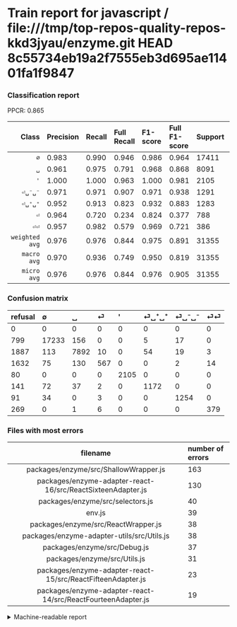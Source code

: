 # Train report for javascript / file:///tmp/top-repos-quality-repos-kkd3jyau/enzyme.git HEAD 8c55734eb19a2f7555eb3d695ae11401fa1f9847

### Classification report

PPCR: 0.865

| Class | Precision | Recall | Full Recall | F1-score | Full F1-score | Support | Full Support | PPCR |
|------:|:----------|:-------|:------------|:---------|:---------|:--------|:-------------|:-----|
| `∅` | 0.983| 0.990| 0.946| 0.986| 0.964| 17411| 18210| 0.956 |
| `␣` | 0.961| 0.975| 0.791| 0.968| 0.868| 8091| 9978| 0.811 |
| `'` | 1.000| 1.000| 0.963| 1.000| 0.981| 2105| 2185| 0.963 |
| `⏎␣⁻␣⁻` | 0.971| 0.971| 0.907| 0.971| 0.938| 1291| 1382| 0.934 |
| `⏎␣⁺␣⁺` | 0.952| 0.913| 0.823| 0.932| 0.883| 1283| 1424| 0.901 |
| `⏎` | 0.964| 0.720| 0.234| 0.824| 0.377| 788| 2420| 0.326 |
| `⏎⏎` | 0.957| 0.982| 0.579| 0.969| 0.721| 386| 655| 0.589 |
| `weighted avg` | 0.976| 0.976| 0.844| 0.975| 0.891| 31355| 36254| 0.865 |
| `macro avg` | 0.970| 0.936| 0.749| 0.950| 0.819| 31355| 36254| 0.865 |
| `micro avg` | 0.976| 0.976| 0.844| 0.976| 0.905| 31355| 36254| 0.865 |

### Confusion matrix

|refusal|  ∅| ␣| ⏎| '| ⏎␣⁺␣⁺| ⏎␣⁻␣⁻| ⏎⏎| 
|:---|:---|:---|:---|:---|:---|:---|:---|
|0 |0 |0 |0 |0 |0 |0 |0 |
|799 |17233 |156 |0 |0 |5 |17 |0 |
|1887 |113 |7892 |10 |0 |54 |19 |3 |
|1632 |75 |130 |567 |0 |0 |2 |14 |
|80 |0 |0 |0 |2105 |0 |0 |0 |
|141 |72 |37 |2 |0 |1172 |0 |0 |
|91 |34 |0 |3 |0 |0 |1254 |0 |
|269 |0 |1 |6 |0 |0 |0 |379 |

### Files with most errors

| filename | number of errors|
|:----:|:-----|
| packages/enzyme/src/ShallowWrapper.js | 163 |
| packages/enzyme-adapter-react-16/src/ReactSixteenAdapter.js | 130 |
| packages/enzyme/src/selectors.js | 40 |
| env.js | 39 |
| packages/enzyme/src/ReactWrapper.js | 38 |
| packages/enzyme-adapter-utils/src/Utils.js | 38 |
| packages/enzyme/src/Debug.js | 37 |
| packages/enzyme/src/Utils.js | 31 |
| packages/enzyme-adapter-react-15/src/ReactFifteenAdapter.js | 23 |
| packages/enzyme-adapter-react-14/src/ReactFourteenAdapter.js | 19 |

<details>
    <summary>Machine-readable report</summary>
```json
{
  "cl_report": {"\u0027": {"f1-score": 1.0, "precision": 1.0, "recall": 1.0, "support": 2105}, "macro avg": {"f1-score": 0.9501711832449801, "precision": 0.9696866821459346, "recall": 0.9359162641771379, "support": 31355}, "micro avg": {"f1-score": 0.9759846914367725, "precision": 0.9759846914367725, "recall": 0.9759846914367725, "support": 31355}, "weighted avg": {"f1-score": 0.9754619892765009, "precision": 0.9759112986382695, "recall": 0.9759846914367725, "support": 31355}, "\u2205": {"f1-score": 0.9864903543419772, "precision": 0.983225880070748, "recall": 0.9897765780253862, "support": 17411}, "\u23ce": {"f1-score": 0.8241279069767442, "precision": 0.9642857142857143, "recall": 0.7195431472081218, "support": 788}, "\u23ce\u23ce": {"f1-score": 0.969309462915601, "precision": 0.9570707070707071, "recall": 0.9818652849740933, "support": 386}, "\u23ce\u2423\u207a\u2423\u207a": {"f1-score": 0.9323786793953858, "precision": 0.9520714865962632, "recall": 0.9134840218238504, "support": 1283}, "\u23ce\u2423\u207b\u2423\u207b": {"f1-score": 0.9709639953542393, "precision": 0.9705882352941176, "recall": 0.9713400464756003, "support": 1291}, "\u2423": {"f1-score": 0.9679278837309131, "precision": 0.9605647517039922, "recall": 0.9754047707329131, "support": 8091}},
  "cl_report_full": {"\u0027": {"f1-score": 0.9813519813519813, "precision": 1.0, "recall": 0.9633867276887872, "support": 2185}, "macro avg": {"f1-score": 0.8189030228735759, "precision": 0.9696866821459346, "recall": 0.7491446781042475, "support": 36254}, "micro avg": {"f1-score": 0.9052640920587495, "precision": 0.9759846914367725, "recall": 0.8440999613835715, "support": 36254}, "weighted avg": {"f1-score": 0.8909647942212392, "precision": 0.9745576722122536, "recall": 0.8440999613835715, "support": 36254}, "\u2205": {"f1-score": 0.9644346195819459, "precision": 0.983225880070748, "recall": 0.9463481603514552, "support": 18210}, "\u23ce": {"f1-score": 0.37699468085106386, "precision": 0.9642857142857143, "recall": 0.23429752066115703, "support": 2420}, "\u23ce\u23ce": {"f1-score": 0.7212178877259752, "precision": 0.9570707070707071, "recall": 0.5786259541984733, "support": 655}, "\u23ce\u2423\u207a\u2423\u207a": {"f1-score": 0.8828625235404896, "precision": 0.9520714865962632, "recall": 0.8230337078651685, "support": 1424}, "\u23ce\u2423\u207b\u2423\u207b": {"f1-score": 0.9379207180254302, "precision": 0.9705882352941176, "recall": 0.9073806078147613, "support": 1382}, "\u2423": {"f1-score": 0.8675387490381444, "precision": 0.9605647517039922, "recall": 0.7909400681499299, "support": 9978}},
  "ppcr": 0.864870083301153
}
```
</details>
